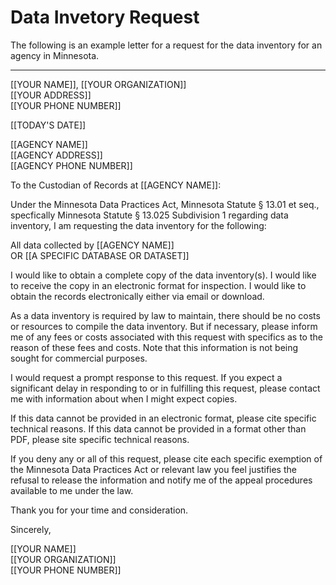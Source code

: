 # Data Invetory Request

The following is an example letter for a request for the data inventory for an agency in Minnesota.

<hr>

[[YOUR NAME]], [[YOUR ORGANIZATION]]  
[[YOUR ADDRESS]]  
[[YOUR PHONE NUMBER]]  


[[TODAY'S DATE]]  


[[AGENCY NAME]]  
[[AGENCY ADDRESS]]  
[[AGENCY PHONE NUMBER]]  
  
    

To the Custodian of Records at [[AGENCY NAME]]:

Under the Minnesota Data Practices Act, Minnesota Statute § 13.01 et seq., specfically Minnesota Statute § 13.025 Subdivision 1 regarding data inventory, I am requesting the data inventory for the following:

All data collected by [[AGENCY NAME]]   
OR [[A SPECIFIC DATABASE OR DATASET]]  

I would like to obtain a complete copy of the data inventory(s).  I would like to receive the copy in an electronic format for inspection.  I would like to obtain the records electronically either via email or download.

As a data inventory is required by law to maintain, there should be no costs or resources to compile the data inventory.  But if necessary, please inform me of any fees or costs associated with this request with specifics as to the reason of these fees and costs. Note that this information is not being sought for commercial purposes.

I would request a prompt response to this request.  If you expect a significant delay in responding to or in fulfilling this request, please contact me with information about when I might expect copies.

If this data cannot be provided in an electronic format, please cite specific technical reasons.  If this data cannot be provided in a format other than PDF, please site specific technical reasons.

If you deny any or all of this request, please cite each specific exemption of the Minnesota Data Practices Act or relevant law you feel justifies the refusal to release the information and notify me of the appeal procedures available to me under the law.

Thank you for your time and consideration.

Sincerely,
  
  
[[YOUR NAME]]  
[[YOUR ORGANIZATION]]  
[[YOUR PHONE NUMBER]]  